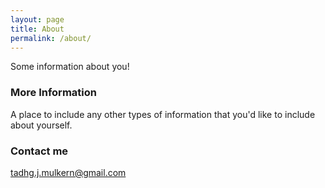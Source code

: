 ```yaml
---
layout: page
title: About
permalink: /about/
---
```


Some information about you!

### More Information

A place to include any other types of information that you'd like to include about yourself.

### Contact me

[tadhg.j.mulkern@gmail.com](mailto:tadhg.j.mulkern@gmail.com)

